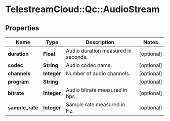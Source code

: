 # TelestreamCloud::Qc::AudioStream

## Properties
Name | Type | Description | Notes
------------ | ------------- | ------------- | -------------
**duration** | **Float** | Audio duration measured in seconds. | [optional] 
**codec** | **String** | Audio codec name. | [optional] 
**channels** | **Integer** | Number of audio channels. | [optional] 
**program** | **String** |  | [optional] 
**bitrate** | **Integer** | Audio bitrate measured in bps | [optional] 
**sample_rate** | **Integer** | Sample rate measured in Hz. | [optional] 


